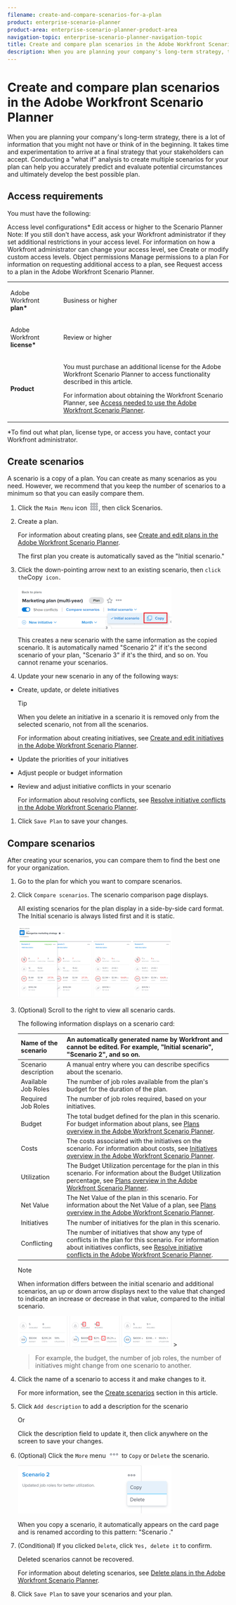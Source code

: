 ```yaml
---
filename: create-and-compare-scenarios-for-a-plan
product: enterprise-scenario-planner
product-area: enterprise-scenario-planner-product-area
navigation-topic: enterprise-scenario-planner-navigation-topic
title: Create and compare plan scenarios in the Adobe Workfront Scenario Planner
description: When you are planning your company's long-term strategy, there is a lot of information that you might not have or think of in the beginning. It takes time and experimentation to arrive at a final strategy that your stakeholders can accept. Conducting a "what if" analysis to create multiple scenarios for your plan can help you accurately predict and evaluate potential circumstances and ultimately develop the best possible plan.
---
```


# Create and compare plan scenarios in the Adobe Workfront Scenario Planner

When you are planning your company's long-term strategy, there is a lot of information that you might not have or think of in the beginning. It takes time and experimentation to arrive at a final strategy that your stakeholders can accept. Conducting a "what if" analysis to create multiple scenarios for your plan can help you accurately predict and evaluate potential circumstances and ultimately develop the best possible plan.

## Access requirements

You must have the following:

<table cellspacing="15"> 
 <col> 
 <col> 
 <tbody> 
  <tr> 
   <td> <p>Adobe Workfront<b> plan*</b> </p> </td> 
   <td>Business or higher</td> 
  </tr> 
  <tr> 
   <td> <p>Adobe Workfront<b> license*</b> </p> </td> 
   <td> <p>Review or higher</p> </td> 
  </tr> 
  <tr> 
   <td><b>Product</b> </td> 
   <td> <p>You must purchase an additional license for the Adobe Workfront Scenario Planner to access functionality described in this article.</p> <p>For information about obtaining the Workfront Scenario Planner, see <a href="../scenario-planner/access-needed-to-use-sp.md" class="MCXref xref">Access needed to use the Adobe Workfront Scenario Planner</a>. </p> </td> 
  </tr> Access level configurations* Edit access or higher to the Scenario Planner Note: If you still don't have access, ask your Workfront administrator if they set additional restrictions in your access level. For information on how a Workfront administrator can change your access level, see Create or modify custom access levels. Object permissions Manage permissions to a plan For information on requesting additional access to a plan, see Request access to a plan in the Adobe Workfront Scenario Planner. 
 </tbody> 
</table>

&#42;To find out what plan, license type, or access you have, contact your Workfront administrator.

## Create scenarios

A scenario is a copy of a plan. You can create as many scenarios as you need. However, we recommend that you keep the number of scenarios to a minimum so that you can easily compare them.

1. Click the `Main Menu` icon ![](assets/main-menu-icon.png), then click&nbsp;Scenarios.

1. Create a plan.

   For information about creating plans, see [Create and edit plans in the Adobe Workfront Scenario Planner](../scenario-planner/create-and-edit-plans.md).

   The first plan you create is automatically saved as the "Initial scenario."

1. Click the down-pointing arrow next to an existing scenario, then ` click the `Copy` icon.`

   ![](assets/copy-scenarios-ui-and-highlighted-icon-350x95.png)

   This creates a new scenario with the same information as the copied scenario. It is automatically named "Scenario 2" if it's the second scenario of your plan, "Scenario 3" if it's the third, and so on. You cannot rename your scenarios.

1. Update your new scenario in any of the following ways:

  * Create, update, or delete initiatives

    >[!TIP]
    >
    >When you delete an initiative in a scenario it is removed only from the selected scenario, not from all the scenarios.

    For information about creating initiatives, see [Create and edit initiatives in the Adobe Workfront Scenario Planner](../scenario-planner/create-and-edit-initiatives.md).
  
  * Update the priorities of your initiatives
  * Adjust people or budget information
  * Review and adjust initiative conflicts in your scenario

    For information about resolving conflicts, see [Resolve initiative conflicts in the Adobe Workfront Scenario Planner](../scenario-planner/resolve-conflicts-in-sp.md).

1. Click `Save Plan` to save your changes.

## Compare scenarios

After creating your scenarios, you can compare them to find the best one for your organization.

1. Go to the plan for which you want to compare scenarios.
1. Click `Compare scenarios`. The scenario comparison page displays.

   All existing scenarios for the plan display in a side-by-side card format. The Initial scenario is always listed first and it is static.

   ![](assets/scenario-cards-overlapping-350x166.png)

1. (Optional) Scroll to the right to view all scenario cards.

   The following information displays on a scenario card:

   | Name of the scenario |An automatically generated name by Workfront and cannot be edited. For example, "Initial scenario", "Scenario 2", and so on.  |
   |---|---|
   | Scenario description |A manual entry where you can describe specifics about the scenario.  |
   | Available Job&nbsp;Roles |The number of job roles available from the plan's budget for the duration of the plan.  |
   | Required Job&nbsp;Roles |The number of job roles required, based on your initiatives.  |
   | Budget |The total budget defined for the plan in this scenario. For budget information about plans, see [Plans overview in the Adobe Workfront Scenario Planner](../scenario-planner/plans-overview.md).  |
   | Costs |The costs associated with the initiatives on the scenario.&nbsp;For information about costs, see [Initiatives overview in the Adobe Workfront Scenario Planner](../scenario-planner/initiatives-overview.md).  |
   | Utilization |The Budget Utilization percentage for the plan in this scenario.&nbsp;For information about the Budget Utilization percentage, see [Plans overview in the Adobe Workfront Scenario Planner](../scenario-planner/plans-overview.md).  |
   | Net Value |The Net Value of the plan in this scenario. For information about the Net Value of a plan, see [Plans overview in the Adobe Workfront Scenario Planner](../scenario-planner/plans-overview.md).  |
   | Initiatives |The number of initiatives for the plan in this scenario. |
   | Conflicting |The number of initiatives that show any type of conflicts in the plan for this scenario. For information about initiatives conflicts, see [Resolve initiative conflicts in the Adobe Workfront Scenario Planner](../scenario-planner/resolve-conflicts-in-sp.md).  |

   >[!NOTE]
   >
   >When information differs between the initial scenario and additional scenarios, an up or down arrow displays next to the value that changed to indicate an increase or decrease in that value, compared to the initial scenario. 
   >
   >
   >![](assets/arrows-on-scenario-cards-highlighted-350x70.png)   >
   >

   >
   >
   >For example, the budget, the number of job roles, the number of initiatives might change from one scenario to another.

1. Click the name of a scenario to access it and make changes to it.

   For more information, see the [Create scenarios](#create) section in this article.

1. Click `Add description` to add a description for the scenario

   Or

   Click the description field to update it, then click anywhere on the screen to save your changes.

1. (Optional) Click the `More` menu ![](assets/more-icon.png) to `Copy` or `Delete` the scenario.

   ![](assets/copy-or-delete-scenario-links-from-card-350x109.png)

   When you copy a scenario, it automatically appears on the card page and is renamed according to this pattern: "Scenario <next number in order>." 

1. (Conditional) If you clicked `Delete`, click `Yes, delete it` to confirm.

   Deleted scenarios cannot be recovered.

   For information about deleting scenarios, see [Delete plans in the Adobe Workfront Scenario Planner](../scenario-planner/delete-plans.md).

1. Click  `Save Plan` to save your scenarios and your plan.

